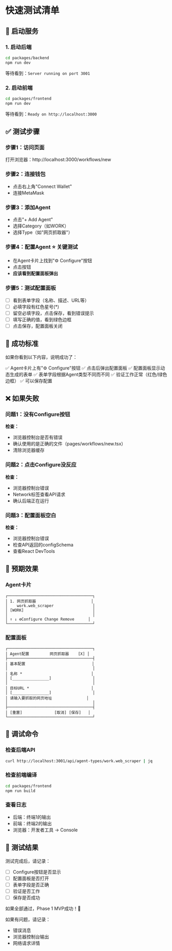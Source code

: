 # 快速测试清单

## 🚀 启动服务

### 1. 启动后端
```bash
cd packages/backend
npm run dev
```
等待看到：`Server running on port 3001`

### 2. 启动前端
```bash
cd packages/frontend
npm run dev
```
等待看到：`Ready on http://localhost:3000`

## ✅ 测试步骤

### 步骤1：访问页面
打开浏览器：http://localhost:3000/workflows/new

### 步骤2：连接钱包
- 点击右上角"Connect Wallet"
- 连接MetaMask

### 步骤3：添加Agent
- 点击"+ Add Agent"
- 选择Category（如WORK）
- 选择Type（如"网页抓取器"）

### 步骤4：配置Agent ⭐ **关键测试**
- 在Agent卡片上找到"⚙️ Configure"按钮
- 点击按钮
- **应该看到配置面板弹出**

### 步骤5：测试配置面板
- [ ] 看到表单字段（名称、描述、URL等）
- [ ] 必填字段有红色星号(*)
- [ ] 留空必填字段，点击保存，看到错误提示
- [ ] 填写正确的值，看到绿色边框
- [ ] 点击保存，配置面板关闭

## 🎯 成功标准

如果你看到以下内容，说明成功了：

✅ Agent卡片上有"⚙️ Configure"按钮
✅ 点击后弹出配置面板
✅ 配置面板显示动态生成的表单
✅ 表单字段根据Agent类型不同而不同
✅ 验证工作正常（红色/绿色边框）
✅ 可以保存配置

## ❌ 如果失败

### 问题1：没有Configure按钮
**检查：**
- 浏览器控制台是否有错误
- 确认使用的是正确的文件（pages/workflows/new.tsx）
- 清除浏览器缓存

### 问题2：点击Configure没反应
**检查：**
- 浏览器控制台错误
- Network标签查看API请求
- 确认后端正在运行

### 问题3：配置面板空白
**检查：**
- 浏览器控制台错误
- 检查API返回的configSchema
- 查看React DevTools

## 📸 预期效果

### Agent卡片
```
┌─────────────────────────────────────┐
│ 1. 网页抓取器                        │
│    work.web_scraper                 │
│ [WORK]                              │
│                                     │
│ ↑ ↓ ⚙️Configure Change Remove      │
└─────────────────────────────────────┘
```

### 配置面板
```
┌─────────────────────────────────────┐
│ Agent配置         网页抓取器    [X] │
├─────────────────────────────────────┤
│ 基本配置                             │
│                                     │
│ 名称 *                              │
│ [________________]                  │
│                                     │
│ 目标URL *                           │
│ [________________]                  │
│ 请输入要抓取的网页地址               │
│                                     │
├─────────────────────────────────────┤
│ [重置]              [取消] [保存]   │
└─────────────────────────────────────┘
```

## 🐛 调试命令

### 检查后端API
```bash
curl http://localhost:3001/api/agent-types/work.web_scraper | jq
```

### 检查前端编译
```bash
cd packages/frontend
npm run build
```

### 查看日志
- 后端：终端1的输出
- 前端：终端2的输出
- 浏览器：开发者工具 → Console

## 📝 测试结果

测试完成后，请记录：

- [ ] Configure按钮是否显示
- [ ] 配置面板是否打开
- [ ] 表单字段是否正确
- [ ] 验证是否工作
- [ ] 保存是否成功

如果全部通过，Phase 1 MVP成功！🎉

如果有问题，请记录：
- 错误消息
- 浏览器控制台输出
- 网络请求详情

